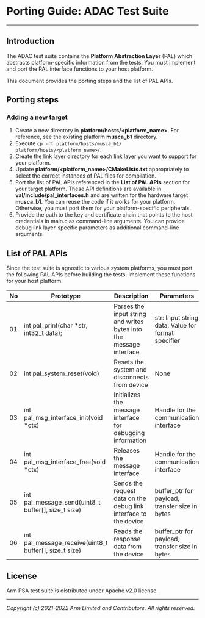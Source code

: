 
# Porting Guide: ADAC Test Suite
-----------------------------------------------------

## Introduction
The ADAC test suite contains the **Platform Abstraction Layer** (PAL) which abstracts platform-specific information from the tests. You must implement and port the PAL interface functions to your host platform.

This document provides the porting steps and the list of PAL APIs.

## Porting steps

### Adding a new target

  1. Create a new directory in **platform/hosts/<platform_name>**. For reference, see the existing platform **musca_b1** directory.
  2. Execute `cp -rf platform/hosts/musca_b1/ platform/hosts/<platform_name>/`.
  3. Create the link layer directory for each link layer you want to support for your platform.
  4. Update **platform/<platform_name>/CMakeLists.txt** appropriately to select the correct instances of PAL files for compilation.
  5. Port the list of PAL APIs referenced in the **List of PAL APIs** section for your target platform. These API definitions are available in **val/include/pal_interfaces.h** and are written for the hardware target **musca_b1**. You can reuse the code if it works for your platform. Otherwise, you must port them for your platform-specific peripherals.
  6. Provide the path to the key and certificate chain that points to the host credentials in main.c as command-line arguments. You can provide debug link layer-specific parameters as additional command-line arguments.

## List of PAL APIs
Since the test suite is agnostic to various system platforms, you must port the following PAL APIs before building the tests. Implement these functions for your host platform. <br/>

| No | Prototype                                             | Description                                                                 | Parameters                                                              |
|----|-------------------------------------------------------|-----------------------------------------------------------------------------|-------------------------------------------------------------------------|
| 01 | int pal_print(char *str, int32_t data);               | Parses the input string and writes bytes into the message interface         | str: Input string<br/>data: Value for format specifier<br/>             |
| 02 | int pal_system_reset(void)                            | Resets the system and disconnects from device                               | None                                                                    |
| 03 | int pal_msg_interface_init(void *ctx)                 | Initializes the message interface for debugging information                 | Handle for the communication interface                                  |
| 04 | int pal_msg_interface_free(void *ctx)                 | Releases the message interface                                              | Handle for the communication interface                                  |
| 05 | int pal_message_send(uint8_t buffer[], size_t size)   | Sends the request data on the debug link interface to the device            | buffer_ptr for payload, transfer size in bytes                          |
| 06 | int pal_message_receive(uint8_t buffer[], size_t size)| Reads the response data from the device                                     | buffer_ptr for payload, transfer size in bytes                          |

## License
Arm PSA test suite is distributed under Apache v2.0 license.

--------------

*Copyright (c) 2021-2022 Arm Limited and Contributors. All rights reserved.*
